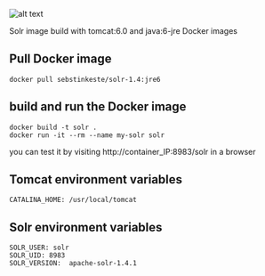 ![alt text](https://encrypted-tbn1.gstatic.com/images?q=tbn:ANd9GcRQNj5ol8l1KHOHE34XmyZuEncuSMPxoCTnGoKb18urfeYuawL7Dg)

Solr image build with tomcat:6.0 and java:6-jre Docker images 

## Pull Docker image
```
docker pull sebstinkeste/solr-1.4:jre6
```

## build and run the Docker image
```
docker build -t solr .
docker run -it --rm --name my-solr solr
```
you can test it by visiting http://container_IP:8983/solr in a browser

## Tomcat environment variables

```
CATALINA_HOME: /usr/local/tomcat
```
## Solr environment variables

```
SOLR_USER: solr
SOLR_UID: 8983
SOLR_VERSION:  apache-solr-1.4.1
```
